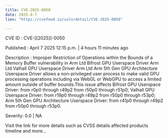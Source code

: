 ```yaml
---
title: CVE-2025-0050
date: 2025-4-7
lien: "https://cvefeed.io/vuln/detail/CVE-2025-0050"

---
```


CVE ID : CVE-[[2025]]-0050

Published :  April 7
2025
12:15 p.m. | 4 hours
11 minutes ago

Description : Improper Restriction of Operations within the Bounds of a Memory Buffer vulnerability in Arm Ltd Bifrost GPU Userspace Driver
Arm Ltd Valhall GPU Userspace Driver
Arm Ltd Arm 5th Gen GPU Architecture Userspace Driver allows a non-privileged user process to make valid GPU processing operations
including via WebGL or WebGPU
to access a limited amount outside of buffer bounds.This issue affects Bifrost GPU Userspace Driver: from r0p0 through r49p2
from r50p0 through r51p0; Valhall GPU Userspace Driver: from r19p0 through r49p2
from r50p0 through r53p0; Arm 5th Gen GPU Architecture Userspace Driver: from r41p0 through r49p2
from r50p0 through r53p0.

Severity: 0.0 | NA

Visit the link for more details
such as CVSS details
affected products
timeline
and more...
